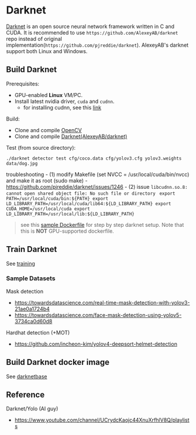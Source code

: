 # Darknet

[Darknet](https://pjreddie.com/darknet/) is an open source neural network framework written in C and CUDA. It is recommended to use `https://github.com/AlexeyAB/darknet` repo instead of original implementation(`https://github.com/pjreddie/darknet`). AlexeyAB's darknet support both Linux and Windows.

## Build Darknet

Prerequisites:

- GPU-enabled __Linux__ VM/PC.
- Install latest nvidia driver, `cuda` and `cudnn`.
    - for installing cudnn, see this [link](https://docs.nvidia.com/deeplearning/cudnn/install-guide/index.html)

Build:

- Clone and compile [OpenCV](https://github.com/opencv/opencv.git)
- Clone and compile [Darknet(AlexeyAB/darknet)](https://github.com/AlexeyAB/darknet)

Test (from source directory):

```
./darknet detector test cfg/coco.data cfg/yolov3.cfg yolov3.weights data/dog.jpg
```

troubleshooting
    - (1) modify Makefile (set NVCC = /usr/local/cuda/bin/nvcc) and make it as root (sudo make)
        - https://github.com/pjreddie/darknet/issues/1246
    - (2) issue `libcudnn.so.8: cannot open shared object file: No such file or directory`
        ``` 
        export PATH=/usr/local/cuda/bin:${PATH}
        export LD_LIBRARY_PATH=/usr/local/cuda/lib64:${LD_LIBRARY_PATH}
        export CUDA_HOME=/usr/local/cuda
        export LD_LIBRARY_PATH=/usr/local/lib:${LD_LIBRARY_PATH}
        ```
> see this [sample Dockerfile](https://github.com/Azure/live-video-analytics/blob/master/utilities/video-analysis/yolov4-darknet/Dockerfile) for step by step darknet setup. Note that this is **NOT** GPU-supported dockerfile.

## Train Darknet

See [training](training/readme.md)

### Sample Datasets

Mask detection
- https://towardsdatascience.com/real-time-mask-detection-with-yolov3-21ae0a1724b4
- https://towardsdatascience.com/face-mask-detection-using-yolov5-3734ca0d60d8

Hardhat detection (+MOT)
- https://github.com/incheon-kim/yolov4-deepsort-helmet-detection

## Build Darknet docker image

See [darknetbase](darknetbase/readme.md)

## Reference

Darknet/Yolo (AI guy)
- https://www.youtube.com/channel/UCrydcKaojc44XnuXrfhlV8Q/playlists

